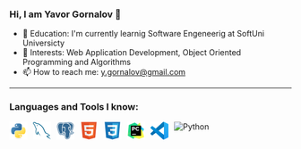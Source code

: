 ### Hi, I am Yavor Gornalov 👋
- 🌱 Education: I'm currently learnig Software Engeneerig at SoftUni Universicty
- 🔭 Interests: Web Application Development, Object Oriented Programming and Algorithms
- 📫 How to reach me: y.gornalov@gmail.com
<hr/>

### Languages and Tools I know:
<img align="left" alt="Python" height="32px" src="https://github.com/devicons/devicon/blob/v2.14.0/icons/python/python-original.svg" style="padding-right:10px;" />
<img align="left" alt="Python" height="32px" src="https://github.com/devicons/devicon/blob/v2.14.0/icons/mysql/mysql-original.svg" style="padding-right:10px;" />
<img align="left" alt="Python" height="32px" src="https://github.com/devicons/devicon/blob/v2.14.0/icons/postgresql/postgresql-plain.svg" style="padding-right:10px;" />
<img align="left" alt="Python" height="32px" src="https://github.com/devicons/devicon/blob/v2.14.0/icons/html5/html5-original.svg" style="padding-right:10px;" />
<img align="left" alt="Python" height="32px" src="https://github.com/devicons/devicon/blob/v2.14.0/icons/css3/css3-original.svg" style="padding-right:10px;" />
<img align="left" alt="Python" height="32px" src="https://github.com/devicons/devicon/blob/v2.14.0/icons/pycharm/pycharm-original.svg" style="padding-right:10px;" />
<img align="left" alt="Python" height="32px" src="https://github.com/devicons/devicon/blob/v2.14.0/icons/vscode/vscode-original.svg" style="padding-right:10px;" />
<img align="left" alt="Python" height="32px" src="https://user-images.githubusercontent.com/3369400/139447912-e0f43f33-6d9f-45f8-be46-2df5bbc91289.png" style="padding-right:10px;" />
<br />


<!--
**yavor-gornalov/yavor-gornalov** is a ✨ _special_ ✨ repository because its `README.md` (this file) appears on your GitHub profile.

Here are some ideas to get you started:

- 🔭 I’m currently working on ...
- 🌱 I’m currently learning ...
- 👯 I’m looking to collaborate on ...
- 🤔 I’m looking for help with ...
- 💬 Ask me about ...
- 📫 How to reach me: ...
- 😄 Pronouns: ...
- ⚡ Fun fact: ...
-->
